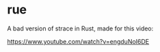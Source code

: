 # rue

A bad version of strace in Rust, made for this video:

https://www.youtube.com/watch?v=engduNoI6DE
